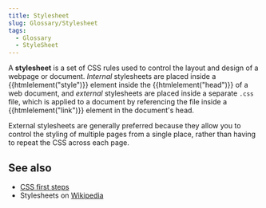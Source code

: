 ```yaml
---
title: Stylesheet
slug: Glossary/Stylesheet
tags:
  - Glossary
  - StyleSheet
---
```

<p>A <strong>stylesheet</strong> is a set of CSS rules used to control the layout and design of a webpage or document. <em>Internal</em> stylesheets are placed inside a {{htmlelement("style")}} element inside the {{htmlelement("head")}} of a web document, and <em>external</em> stylesheets are placed inside a separate <code>.css</code> file, which is applied to a document by referencing the file inside a {{htmlelement("link")}} element in the document's head.</p>

<p>External stylesheets are generally preferred because they allow you to control the styling of multiple pages from a single place, rather than having to repeat the CSS across each page.</p>

<h2 id="see_also">See also</h2>

<ul>
 <li><a href="/en-US/docs/Learn/CSS/First_steps">CSS first steps</a></li>
 <li>Stylesheets on <a href="https://en.wikipedia.org/wiki/Style_sheet_(web_development)">Wikipedia</a></li>
</ul>
